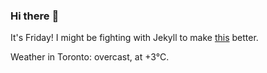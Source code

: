 ### Hi there :wave:

It's Friday! I might be fighting with Jekyll to make [this](https://swissclubtoronto.ca) better.

Weather in Toronto: overcast, at +3°C.
